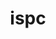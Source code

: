 ---
title: "ispc"
layout: cache
categories: [package, develop]
meta: {"versions": ["1.24.0"], "compilers": ["gcc@=11.1.0"], "oss": ["ubuntu20.04"], "platforms": ["linux"], "targets": ["x86_64_v3"], "stacks": ["data-vis-sdk", "root"], "num_specs": 13, "num_specs_by_stack": {"root": 13, "data-vis-sdk": 13}}
spec_details: [{"hash": "3mjafnbdye4y6lnqhzakiipqhcwaegkn", "compiler": "gcc@=11.1.0", "versions": ["1.24.0"], "os": "ubuntu20.04", "platform": "linux", "target": "x86_64_v3", "variants": ["build_system=cmake", "build_type=Release", "generator=make", "~ipo"], "stacks": ["root", "data-vis-sdk"], "size": "-", "tarball": "https://binaries.spack.io/develop/build_cache/linux-ubuntu20.04-x86_64_v3/gcc-11.1.0/ispc-1.24.0/linux-ubuntu20.04-x86_64_v3-gcc-11.1.0-ispc-1.24.0-3mjafnbdye4y6lnqhzakiipqhcwaegkn.spack"}, {"hash": "4n54pctjpayantvwgxe6u4rmlkhlc6ou", "compiler": "gcc@=11.1.0", "versions": ["1.24.0"], "os": "ubuntu20.04", "platform": "linux", "target": "x86_64_v3", "variants": ["build_system=cmake", "build_type=Release", "generator=make", "~ipo"], "stacks": ["root", "data-vis-sdk"], "size": "-", "tarball": "https://binaries.spack.io/develop/build_cache/linux-ubuntu20.04-x86_64_v3/gcc-11.1.0/ispc-1.24.0/linux-ubuntu20.04-x86_64_v3-gcc-11.1.0-ispc-1.24.0-4n54pctjpayantvwgxe6u4rmlkhlc6ou.spack"}, {"hash": "vqpjwhkmixhxjxogmiszgk4zda5bqfq7", "compiler": "gcc@=11.1.0", "versions": ["1.24.0"], "os": "ubuntu20.04", "platform": "linux", "target": "x86_64_v3", "variants": ["build_system=cmake", "build_type=Release", "generator=make", "~ipo"], "stacks": ["root", "data-vis-sdk"], "size": "-", "tarball": "https://binaries.spack.io/develop/build_cache/linux-ubuntu20.04-x86_64_v3/gcc-11.1.0/ispc-1.24.0/linux-ubuntu20.04-x86_64_v3-gcc-11.1.0-ispc-1.24.0-vqpjwhkmixhxjxogmiszgk4zda5bqfq7.spack"}, {"hash": "jntjyxk67v6ohvppifctf7fe3dbm7rox", "compiler": "gcc@=11.1.0", "versions": ["1.24.0"], "os": "ubuntu20.04", "platform": "linux", "target": "x86_64_v3", "variants": ["build_system=cmake", "build_type=Release", "generator=make", "~ipo"], "stacks": ["root", "data-vis-sdk"], "size": "-", "tarball": "https://binaries.spack.io/develop/build_cache/linux-ubuntu20.04-x86_64_v3/gcc-11.1.0/ispc-1.24.0/linux-ubuntu20.04-x86_64_v3-gcc-11.1.0-ispc-1.24.0-jntjyxk67v6ohvppifctf7fe3dbm7rox.spack"}, {"hash": "372wgfaxjeekp2rsgdotffrdixofhoml", "compiler": "gcc@=11.1.0", "versions": ["1.24.0"], "os": "ubuntu20.04", "platform": "linux", "target": "x86_64_v3", "variants": ["build_system=cmake", "build_type=Release", "generator=make", "~ipo"], "stacks": ["root", "data-vis-sdk"], "size": "-", "tarball": "https://binaries.spack.io/develop/build_cache/linux-ubuntu20.04-x86_64_v3/gcc-11.1.0/ispc-1.24.0/linux-ubuntu20.04-x86_64_v3-gcc-11.1.0-ispc-1.24.0-372wgfaxjeekp2rsgdotffrdixofhoml.spack"}, {"hash": "ezlkpar54cvaccr6mr35tatjhasrthrg", "compiler": "gcc@=11.1.0", "versions": ["1.24.0"], "os": "ubuntu20.04", "platform": "linux", "target": "x86_64_v3", "variants": ["build_system=cmake", "build_type=Release", "generator=make", "~ipo"], "stacks": ["root", "data-vis-sdk"], "size": "-", "tarball": "https://binaries.spack.io/develop/build_cache/linux-ubuntu20.04-x86_64_v3/gcc-11.1.0/ispc-1.24.0/linux-ubuntu20.04-x86_64_v3-gcc-11.1.0-ispc-1.24.0-ezlkpar54cvaccr6mr35tatjhasrthrg.spack"}, {"hash": "f2bcjtfteze7t4nezhc4vvnb4lbgna3g", "compiler": "gcc@=11.1.0", "versions": ["1.24.0"], "os": "ubuntu20.04", "platform": "linux", "target": "x86_64_v3", "variants": ["build_system=cmake", "build_type=Release", "generator=make", "~ipo"], "stacks": ["root", "data-vis-sdk"], "size": "-", "tarball": "https://binaries.spack.io/develop/build_cache/linux-ubuntu20.04-x86_64_v3/gcc-11.1.0/ispc-1.24.0/linux-ubuntu20.04-x86_64_v3-gcc-11.1.0-ispc-1.24.0-f2bcjtfteze7t4nezhc4vvnb4lbgna3g.spack"}, {"hash": "crdu5gutbcgtck7iu2vmt7mft3uvol7w", "compiler": "gcc@=11.1.0", "versions": ["1.24.0"], "os": "ubuntu20.04", "platform": "linux", "target": "x86_64_v3", "variants": ["build_system=cmake", "build_type=Release", "generator=make", "~ipo"], "stacks": ["root", "data-vis-sdk"], "size": "-", "tarball": "https://binaries.spack.io/develop/build_cache/linux-ubuntu20.04-x86_64_v3/gcc-11.1.0/ispc-1.24.0/linux-ubuntu20.04-x86_64_v3-gcc-11.1.0-ispc-1.24.0-crdu5gutbcgtck7iu2vmt7mft3uvol7w.spack"}, {"hash": "utl2z6dnnp24sn5h63frlo4pri4hipsd", "compiler": "gcc@=11.1.0", "versions": ["1.24.0"], "os": "ubuntu20.04", "platform": "linux", "target": "x86_64_v3", "variants": ["build_system=cmake", "build_type=Release", "generator=make", "~ipo"], "stacks": ["root", "data-vis-sdk"], "size": "-", "tarball": "https://binaries.spack.io/develop/build_cache/linux-ubuntu20.04-x86_64_v3/gcc-11.1.0/ispc-1.24.0/linux-ubuntu20.04-x86_64_v3-gcc-11.1.0-ispc-1.24.0-utl2z6dnnp24sn5h63frlo4pri4hipsd.spack"}, {"hash": "7dwkg6sj453njpjod45rdoeog47jbukp", "compiler": "gcc@=11.1.0", "versions": ["1.24.0"], "os": "ubuntu20.04", "platform": "linux", "target": "x86_64_v3", "variants": ["build_system=cmake", "build_type=Release", "generator=make", "~ipo"], "stacks": ["root", "data-vis-sdk"], "size": "-", "tarball": "https://binaries.spack.io/develop/build_cache/linux-ubuntu20.04-x86_64_v3/gcc-11.1.0/ispc-1.24.0/linux-ubuntu20.04-x86_64_v3-gcc-11.1.0-ispc-1.24.0-7dwkg6sj453njpjod45rdoeog47jbukp.spack"}, {"hash": "djddacwyfdderbxwtra56cbfcoqn2zti", "compiler": "gcc@=11.1.0", "versions": ["1.24.0"], "os": "ubuntu20.04", "platform": "linux", "target": "x86_64_v3", "variants": ["build_system=cmake", "build_type=Release", "generator=make", "~ipo"], "stacks": ["root", "data-vis-sdk"], "size": "-", "tarball": "https://binaries.spack.io/develop/build_cache/linux-ubuntu20.04-x86_64_v3/gcc-11.1.0/ispc-1.24.0/linux-ubuntu20.04-x86_64_v3-gcc-11.1.0-ispc-1.24.0-djddacwyfdderbxwtra56cbfcoqn2zti.spack"}, {"hash": "spb6zuoqtapkkxdqx64omoglf4tgq4f4", "compiler": "gcc@=11.1.0", "versions": ["1.24.0"], "os": "ubuntu20.04", "platform": "linux", "target": "x86_64_v3", "variants": ["build_system=cmake", "build_type=Release", "generator=make", "~ipo"], "stacks": ["root", "data-vis-sdk"], "size": "-", "tarball": "https://binaries.spack.io/develop/build_cache/linux-ubuntu20.04-x86_64_v3/gcc-11.1.0/ispc-1.24.0/linux-ubuntu20.04-x86_64_v3-gcc-11.1.0-ispc-1.24.0-spb6zuoqtapkkxdqx64omoglf4tgq4f4.spack"}, {"hash": "hduatounja6f2k5dt2cznkvtsmzxadvt", "compiler": "gcc@=11.1.0", "versions": ["1.24.0"], "os": "ubuntu20.04", "platform": "linux", "target": "x86_64_v3", "variants": ["build_system=cmake", "build_type=Release", "generator=make", "~ipo"], "stacks": ["root", "data-vis-sdk"], "size": "-", "tarball": "https://binaries.spack.io/develop/build_cache/linux-ubuntu20.04-x86_64_v3/gcc-11.1.0/ispc-1.24.0/linux-ubuntu20.04-x86_64_v3-gcc-11.1.0-ispc-1.24.0-hduatounja6f2k5dt2cznkvtsmzxadvt.spack"}]
---